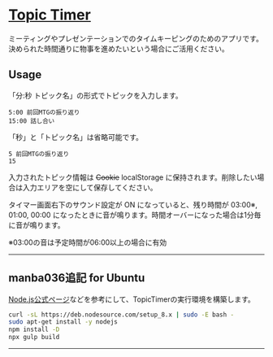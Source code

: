 # [Topic Timer](http://hotolab.net/TopicTimer/)

ミーティングやプレゼンテーションでのタイムキーピングのためのアプリです。
決められた時間通りに物事を進めたいという場合にご活用ください。

## Usage

「分:秒 トピック名」の形式でトピックを入力します。

```text
5:00 前回MTGの振り返り
15:00 話し合い
```

「秒」と「トピック名」は省略可能です。

```text
5 前回MTGの振り返り
15
```

入力されたトピック情報は ~~Cookie~~ localStorage に保持されます。削除したい場合は入力エリアを空にして保存してください。

タイマー画面右下のサウンド設定が ON になっていると、残り時間が 03:00※, 01:00, 00:00 になったときに音が鳴ります。時間オーバーになった場合は1分毎に音が鳴ります。  
  
※03:00の音は予定時間が06:00以上の場合に有効

___

## manba036追記 for Ubuntu

[Node.js公式ページ](https://nodejs.org/ja/download/package-manager/#debian-and-ubuntu-based-linux-distributions-enterprise-linux-fedora-and-snap-packages)などを参考にして、TopicTimerの実行環境を構築します。

```bash
curl -sL https://deb.nodesource.com/setup_8.x | sudo -E bash -
sudo apt-get install -y nodejs
npm install -D
npx gulp build
```

___
